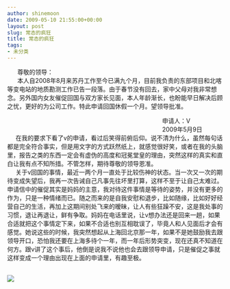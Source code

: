 ```yaml
---
author: shinemoon
date: 2009-05-10 21:55:00+00:00
layout: post
slug: 常态的疯狂
title: 常态的疯狂
tags:
- 未分类
---
```


      尊敬的领导：  
      本人自2008年8月来苏丹工作至今已满九个月，目前我负责的东部项目和北喀等变电站的地质勘测工作已告一段落。由于春节没有回去，家中父母对我非常想念。另外国内女友催促回国与双方家长见面，本人年龄渐长，也盼能早日解决后顾之忧，更好的为公司工作。特此申请回国休假一个月。望领导批准。  
  
                                                                                            申请人：V  
                                                                                            2009年5月9日   
     在我的要求下看了v的申请，看过后笑得前俯后仰。说不清为什么，虽然每句话都是完全符合事实，但是用文字的方式跃然纸上，就感觉很好笑，或者在我的头脑里，报告之类的东西一定会有虚伪的高度和冠冕堂皇的理由，突然这样的真实和直白让我有点不知所措。不管怎样，期待尊敬的领导恩准。  
     关于v回国的事情，最近一两个月一直处于比较伤神的状态。当一次又一次的期待变成失望后，我再一次告诫自己凡事先往坏里打算，这样不至于让自己太难过。申请信中的催促其实是妈妈的主意，我对待这件事情是等待的姿势，并没有更多的作为，只是一种情绪而已。随之而来的是自我安慰和退步，比如随缘，比如好好经营自己的生活，再加上这期间别处飞来的暧昧，让人有些狂躁不安，这是我处事的习惯，退让再退让，鲜有争取。妈妈在电话里说，让v想办法还是回来一趟，如果合适就把这个事情定下来，如果不合适也别互相耽误了，毕竟人和人见面后才会有感觉。她说这些的时候，我突然想起从上海回北京那一年，如果不是她鼓励我去跟领导开口，恐怕我还要在上海多待个一年，而一年后形势突变，现在还真不知道在何方。跟v讲了这个事后，他倒是说我不说他也会去跟领导申请，只是催促之事就这样变成一个理由出现在上面的申请里，有趣至极。  
      
  
  


![](http://img.zemanta.com/pixy.gif?x-id=6015a9be-4dab-807b-870f-b03975295411)
